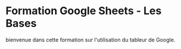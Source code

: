 # Formation Google Sheets - Les Bases
bienvenue dans cette formation sur l'utilisation du tableur de Google.